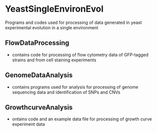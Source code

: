 # YeastSingleEnvironEvol

Programs and codes used for processing of data generated in yeast experimental evolution in a single environment 

## FlowDataProcessing   
   - contains code for processing of flow cytometry data of GFP-tagged strains
     and from cell staining experiments

## GenomeDataAnalysis  
   - contains programs used for analysis for processing of genome sequencing data and identification of
     SNPs and CNVs

## GrowthcurveAnalysis
   - ontains code and an example data file for processing of growth curve experiment data

     
